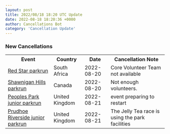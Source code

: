 ```yaml
---
layout: post
title: 2022/08/18 18:20 UTC Update
date: 2022-08-18 18:20:36 +0000
author: Cancellations Bot
category: 'Cancellation Update'
---
```


<h3>New Cancellations</h3>
<div class='hscrollable'>
<table style='width: 100%'>
    <tr>
        <th>Event</th>
        <th>Country</th>
        <th>Date</th>
        <th>Cancellation Note</th>
    </tr>
    <tr>
        <td><a href="https://www.parkrun.co.za/redstar">Red Star parkrun</a></td>
        <td>South Africa</td>
        <td>2022-08-20</td>
        <td>Core Volunteer Team not available</td>
    </tr>
    <tr>
        <td><a href="https://www.parkrun.ca/shawniganhills">Shawnigan Hills parkrun</a></td>
        <td>Canada</td>
        <td>2022-08-20</td>
        <td>Not enough volunteers.</td>
    </tr>
    <tr>
        <td><a href="">Peoples Park junior parkrun</a></td>
        <td>United Kingdom</td>
        <td>2022-08-21</td>
        <td>event preparing to restart</td>
    </tr>
    <tr>
        <td><a href="https://www.parkrun.org.uk/prudhoeriverside-juniors">Prudhoe Riverside junior parkrun</a></td>
        <td>United Kingdom</td>
        <td>2022-08-21</td>
        <td>The Jelly Tea race is using the park facilities</td>
    </tr>
</table>
</div>
